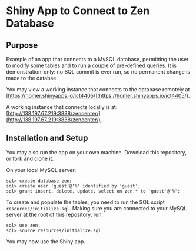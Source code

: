 # Shiny App to Connect to Zen Database

## Purpose

Example of an app that connects to a MySQL database, permitting the user to modify some tables and to run a couple of pre-defined queries.  It is demonstration-only:  no SQL commit is ever run, so no permanent change is made to the databse.

You may view a working instance that connects to the database remotely at [https://homer.shinyapps.io/ict4405/](https://homer.shinyapps.io/ict4405/).

A working instance that connects locally is at: [http://138.197.67.219:3838/zencenter/](http://138.197.67.219:3838/zencenter/).

## Installation and Setup

You may also run the app on your own machine.  Download this repository, or fork and clone it.

On your local MySQL server:

```
sql> create database zen;
sql> create user 'guest'@'%' identified by 'guest';
sql> grant insert, delete, update, select on zen.* to 'guest'@'%';
```

To create and populate the tables, you need to run the SQL script `resources/initialize.sql`.  Making sure you are connected to your MySQL server at the root of this repository, run:

```
sql> use zen;
sql> source resources/initialize.sql
```

You may now use the Shiny app.
